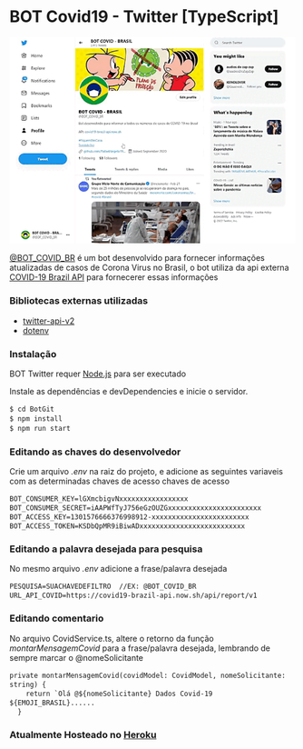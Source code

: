 # BOT Covid19 - Twitter [TypeScript]

![](img/bot.gif)


[@BOT_COVID_BR](https://twitter.com/BOT_COVID_BR) é um bot desenvolvido para fornecer informações atualizadas de casos de Corona Virus no Brasil, o bot utiliza da api externa [COVID-19 Brazil API](https://covid19-brazil-api.now.sh/) para fornecerer essas informações
### Bibliotecas externas utilizadas
* [twitter-api-v2](https://www.npmjs.com/package/twitter-api-v2)
* [dotenv](https://www.npmjs.com/package/dotenv)
### Instalação

BOT Twitter requer [Node.js](https://nodejs.org/) para ser executado

Instale as dependências e devDependencies e inicie o servidor.

```sh
$ cd BotGit
$ npm install 
$ npm run start
```
### Editando as chaves do desenvolvedor

Crie um arquivo *.env* na raiz do projeto, e adicione as seguintes variaveis com as  determinadas chaves de acesso chaves de acesso
```
BOT_CONSUMER_KEY=lGXmcbigvNxxxxxxxxxxxxxxxxx
BOT_CONSUMER_SECRET=iAAPWfTyJ756eGzOUZGxxxxxxxxxxxxxxxxxxxxxxx
BOT_ACCESS_KEY=1301576666376998912-xxxxxxxxxxxxxxxxxxxxxxxx
BOT_ACCESS_TOKEN=KSDbQpMR9iBiwADxxxxxxxxxxxxxxxxxxxxxxxxxx
```
### Editando a palavra desejada para pesquisa

No mesmo arquivo *.env* adicione a frase/palavra desejada
```
PESQUISA=SUACHAVEDEFILTRO  //EX: @BOT_COVID_BR
URL_API_COVID=https://covid19-brazil-api.now.sh/api/report/v1
```
### Editando comentario 

No arquivo CovidService.ts, altere o retorno da função *montarMensagemCovid* para a frase/palavra desejada, lembrando de sempre marcar o @nomeSolicitante 
```
private montarMensagemCovid(covidModel: CovidModel, nomeSolicitante: string) {
    return `Olá @${nomeSolicitante} Dados Covid-19 ${EMOJI_BRASIL}......
  }
```

### Atualmente Hosteado no [Heroku](https://dashboard.heroku.com)
